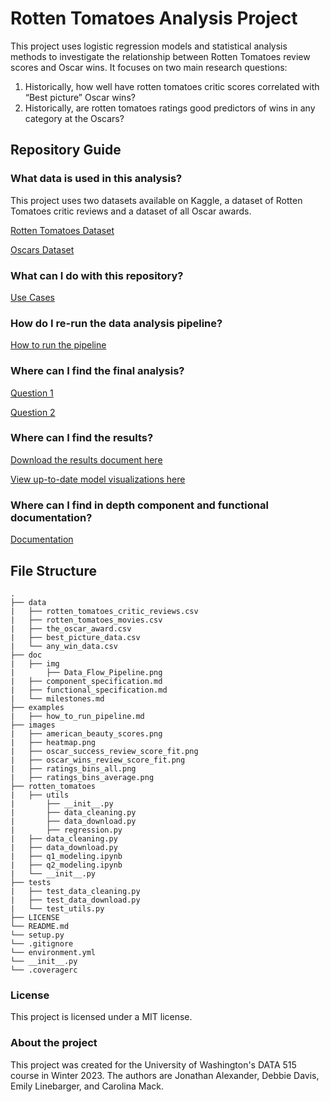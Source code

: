 # Rotten Tomatoes Analysis Project
This project uses logistic regression models and statistical analysis methods to investigate the relationship between Rotten Tomatoes review scores and Oscar wins. It focuses on two main research questions:
1. Historically, how well have rotten tomatoes critic scores correlated with “Best picture” Oscar wins? 
2. Historically, are rotten tomatoes ratings good predictors of wins in any category at the Oscars?

## Repository Guide

### What data is used in this analysis?
This project uses two datasets available on Kaggle, a dataset of Rotten Tomatoes critic reviews and a dataset of all Oscar awards. 

[Rotten Tomatoes Dataset](https://www.kaggle.com/datasets/stefanoleone992/rotten-tomatoes-movies-and-critic-reviews-dataset?select=rotten_tomatoes_movies.csv)  

[Oscars Dataset](https://www.kaggle.com/datasets/unanimad/the-oscar-award)

### What can I do with this repository?
[Use Cases](https://github.com/Jonathan-Alexander/DATA515-RottenTomatoesAnalysis/blob/main/doc/functional_specification.md#use-cases)

### How do I re-run the data analysis pipeline? 
[How to run the pipeline](https://github.com/Jonathan-Alexander/DATA515-RottenTomatoesAnalysis/blob/main/examples/how_to_run_pipeline.md#how-to-run-the-pipeline)

### Where can I find the final analysis?
[Question 1](https://github.com/Jonathan-Alexander/DATA515-RottenTomatoesAnalysis/blob/main/rotten_tomatoes/q1_modeling.ipynb)  

[Question 2](https://github.com/Jonathan-Alexander/DATA515-RottenTomatoesAnalysis/blob/main/rotten_tomatoes/q2_modeling.ipynb)

### Where can I find the results?
[Download the results document here](https://github.com/Jonathan-Alexander/DATA515-RottenTomatoesAnalysis/blob/main/Results.docx)

[View up-to-date model visualizations here](https://github.com/Jonathan-Alexander/DATA515-RottenTomatoesAnalysis/tree/main/images)

### Where can I find in depth component and functional documentation?
[Documentation](https://github.com/Jonathan-Alexander/DATA515-RottenTomatoesAnalysis/tree/main/doc)

## File Structure

```
.
├── data
|   ├── rotten_tomatoes_critic_reviews.csv
|   ├── rotten_tomatoes_movies.csv
|   ├── the_oscar_award.csv
|   ├── best_picture_data.csv
|   └── any_win_data.csv
├── doc
|   ├── img
|       ├── Data_Flow_Pipeline.png
|   ├── component_specification.md
|   ├── functional_specification.md
|   └── milestones.md
├── examples
|   ├── how_to_run_pipeline.md
├── images
|   ├── american_beauty_scores.png
|   ├── heatmap.png
|   ├── oscar_success_review_score_fit.png
|   ├── oscar_wins_review_score_fit.png
|   ├── ratings_bins_all.png
|   ├── ratings_bins_average.png
├── rotten_tomatoes
|   ├── utils
|       ├── __init__.py
|       ├── data_cleaning.py
|       ├── data_download.py
|       ├── regression.py
|   ├── data_cleaning.py
|   ├── data_download.py
|   ├── q1_modeling.ipynb
|   ├── q2_modeling.ipynb
|   └── __init__.py
├── tests
|   ├── test_data_cleaning.py
|   ├── test_data_download.py
|   └── test_utils.py
├── LICENSE
└── README.md
└── setup.py
└── .gitignore
└── environment.yml
└── __init__.py
└── .coveragerc
```

### License
This project is licensed under a MIT license. 

### About the project
This project was created for the University of Washington's DATA 515 course in Winter 2023.
The authors are Jonathan Alexander, Debbie Davis, Emily Linebarger, and Carolina Mack. 
